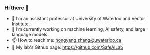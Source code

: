 ### Hi there 👋

- 🌱 I’m an assistant professor at University of Waterloo and Vector Institute.
- 🔭 I’m currently working on machine learning, AI safety, and large language models.
- 📫 How to reach me: hongyang.zhang@uwaterloo.ca
- 👯 My lab's Github page: https://github.com/SafeAILab

<!--
**hongyanz/hongyanz** is a ✨ _special_ ✨ repository because its `README.md` (this file) appears on your GitHub profile.

Here are some ideas to get you started:

- 🔭 I’m currently working on ...
- 🌱 I’m currently learning ...
- 👯 I’m looking to collaborate on ...
- 🤔 I’m looking for help with ...
- 💬 Ask me about ...
- 📫 How to reach me: ...
- 😄 Pronouns: ...
- ⚡ Fun fact: ...
-->

